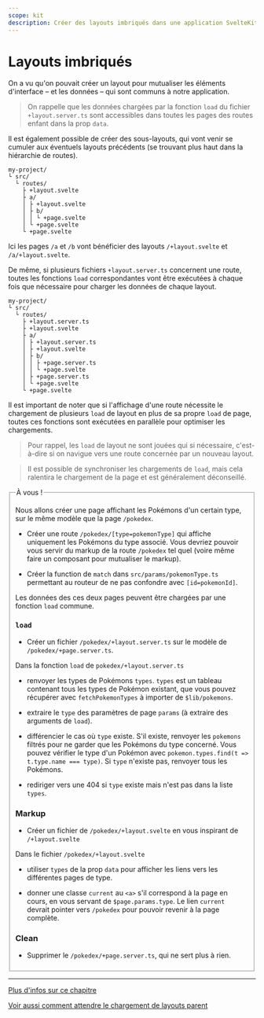 ```yaml
---
scope: kit
description: Créer des layouts imbriqués dans une application SvelteKit
---
```


# Layouts imbriqués

On a vu qu'on pouvait créer un layout pour mutualiser les éléments d'interface – et les données –
qui sont communs à notre application.

> On rappelle que les données chargées par la fonction `load` du fichier `+layout.server.ts` sont
> accessibles dans toutes les pages des routes enfant dans la prop `data`.

Il est également possible de créer des sous-layouts, qui vont venir se cumuler aux éventuels layouts
précédents (se trouvant plus haut dans la hiérarchie de routes).

```
my-project/
└ src/
  └ routes/
    ├ +layout.svelte
    ├ a/
    │ ├ +layout.svelte
    │ ├ b/
    │ │ └ +page.svelte
    │ └ +page.svelte
    └ +page.svelte
```

Ici les pages `/a` et `/b` vont bénéficier des layouts `/+layout.svelte` et `/a/+layout.svelte`.

De même, si plusieurs fichiers `+layout.server.ts` concernent une route, toutes les fonctions `load`
correspondantes vont être exécutées à chaque fois que nécessaire pour charger les données de chaque
layout.

```
my-project/
└ src/
  └ routes/
    ├ +layout.server.ts
    ├ +layout.svelte
    ├ a/
    │ ├ +layout.server.ts
    │ ├ +layout.svelte
    │ ├ b/
    │ │ ├ +page.server.ts
    │ │ └ +page.svelte
    │ ├ +page.server.ts
    │ └ +page.svelte
    └ +page.svelte
```

Il est important de noter que si l'affichage d'une route nécessite le chargement de plusieurs `load`
de layout en plus de sa propre `load` de page, toutes ces fonctions sont exécutées en parallèle pour
optimiser les chargements.

> Pour rappel, les `load` de layout ne sont jouées qui si nécessaire, c'est-à-dire si on navigue
> vers une route concernée par un nouveau layout.

> Il est possible de synchroniser les chargements de `load`, mais cela ralentira le chargement de la
> page et est généralement déconseillé.

<fieldset class='task'>
<legend>À vous !</legend>

Nous allons créer une page affichant les Pokémons d'un certain type, sur le même modèle que la page
`/pokedex`.

- Créer une route `/pokedex/[type=pokemonType]` qui affiche uniquement les Pokémons du type associé.
  Vous devriez pouvoir vous servir du markup de la route `/pokedex` tel quel (voire même faire un
  composant pour mutualiser le markup).

- Créer la function de `match` dans `src/params/pokemonType.ts` permettant au routeur de ne pas
  confondre avec `[id=pokemonId]`.

Les données des ces deux pages peuvent être chargées par une fonction `load` commune.

### `load`

- Créer un fichier `/pokedex/+layout.server.ts` sur le modèle de `/pokedex/+page.server.ts`.

Dans la fonction `load` de `pokedex/+layout.server.ts`

- renvoyer les types de Pokémons `types`. `types` est un tableau contenant tous les types de Pokémon
  existant, que vous pouvez récupérer avec `fetchPokemonTypes` à importer de `$lib/pokemons`.

- extraire le `type` des paramètres de page `params` (à extraire des arguments de `load`).

- différencier le cas où `type` existe. S'il existe, renvoyer les `pokemons` filtrés pour ne garder
  que les Pokémons du type concerné. Vous pouvez vérifier le type d'un Pokémon avec
  `pokemon.types.find(t => t.type.name === type)`. Si `type` n'existe pas, renvoyer tous les
  Pokémons.

- rediriger vers une 404 si `type` existe mais n'est pas dans la liste `types`.

### Markup

- Créer un fichier de `/pokedex/+layout.svelte` en vous inspirant de `/+layout.svelte`

Dans le fichier `/pokedex/+layout.svelte`

- utiliser `types` de la prop `data` pour afficher les liens vers les différentes pages de
  type.

- donner une classe `current` au `<a>` s'il correspond à la page en cours, en vous servant de
  `$page.params.type`. Le lien `current` devrait pointer vers `/pokedex` pour pouvoir revenir à la
  page complète.

### Clean

- Supprimer le `/pokedex/+page.server.ts`, qui ne sert plus à rien.

</fieldset>

---

[Plus d'infos sur ce chapitre](https://kit.svelte.dev/docs/routing#layout-layout-svelte)

[Voir aussi comment attendre le chargement de layouts
parent](https://kit.svelte.dev/docs/load#using-parent-data)
